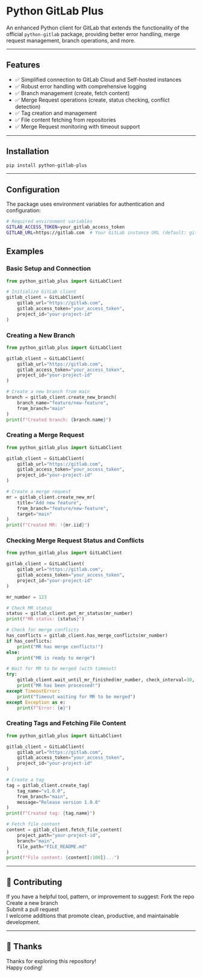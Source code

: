 # Python GitLab Plus
An enhanced Python client for GitLab that extends the functionality of the official `python-gitlab` package, providing better error handling, merge request management, branch operations, and more.

---

## Features
- ✅ Simplified connection to GitLab Cloud and Self-hosted instances
- ✅ Robust error handling with comprehensive logging
- ✅ Branch management (create, fetch content)
- ✅ Merge Request operations (create, status checking, conflict detection)
- ✅ Tag creation and management
- ✅ File content fetching from repositories
- ✅ Merge Request monitoring with timeout support

---

## Installation
```bash
pip install python-gitlab-plus
```

---

## Configuration
The package uses environment variables for authentication and configuration:

```bash
# Required environment variables
GITLAB_ACCESS_TOKEN=your_gitlab_access_token
GITLAB_URL=https://gitlab.com  # Your GitLab instance URL (default: gitlab.com)
```

## Examples

### Basic Setup and Connection
```python
from python_gitlab_plus import GitLabClient

# Initialize GitLab client
gitlab_client = GitLabClient(
    gitlab_url="https://gitlab.com",
    gitlab_access_token="your_access_token",
    project_id="your-project-id"
)
```

### Creating a New Branch
```python
from python_gitlab_plus import GitLabClient

gitlab_client = GitLabClient(
    gitlab_url="https://gitlab.com",
    gitlab_access_token="your_access_token",
    project_id="your-project-id"
)

# Create a new branch from main
branch = gitlab_client.create_new_branch(
    branch_name="feature/new-feature",
    from_branch="main"
)
print(f"Created branch: {branch.name}")
```

### Creating a Merge Request
```python
from python_gitlab_plus import GitLabClient

gitlab_client = GitLabClient(
    gitlab_url="https://gitlab.com",
    gitlab_access_token="your_access_token",
    project_id="your-project-id"
)

# Create a merge request
mr = gitlab_client.create_new_mr(
    title="Add new feature",
    from_branch="feature/new-feature",
    target="main"
)
print(f"Created MR: !{mr.iid}")
```

### Checking Merge Request Status and Conflicts
```python
from python_gitlab_plus import GitLabClient

gitlab_client = GitLabClient(
    gitlab_url="https://gitlab.com",
    gitlab_access_token="your_access_token",
    project_id="your-project-id"
)

mr_number = 123

# Check MR status
status = gitlab_client.get_mr_status(mr_number)
print(f"MR status: {status}")

# Check for merge conflicts
has_conflicts = gitlab_client.has_merge_conflicts(mr_number)
if has_conflicts:
    print("MR has merge conflicts!")
else:
    print("MR is ready to merge")

# Wait for MR to be merged (with timeout)
try:
    gitlab_client.wait_until_mr_finished(mr_number, check_interval=30, timeout=3600)
    print("MR has been processed!")
except TimeoutError:
    print("Timeout waiting for MR to be merged")
except Exception as e:
    print(f"Error: {e}")
```

### Creating Tags and Fetching File Content
```python
from python_gitlab_plus import GitLabClient

gitlab_client = GitLabClient(
    gitlab_url="https://gitlab.com",
    gitlab_access_token="your_access_token",
    project_id="your-project-id"
)

# Create a tag
tag = gitlab_client.create_tag(
    tag_name="v1.0.0",
    from_branch="main",
    message="Release version 1.0.0"
)
print(f"Created tag: {tag.name}")

# Fetch file content
content = gitlab_client.fetch_file_content(
    project_path="your-project-id",
    branch="main",
    file_path="FILE_README.md"
)
print(f"File content: {content[:100]}...")
```

---

## 🤝 Contributing
If you have a helpful tool, pattern, or improvement to suggest:
Fork the repo <br>
Create a new branch <br>
Submit a pull request <br>
I welcome additions that promote clean, productive, and maintainable development. <br>

---

## 🙏 Thanks
Thanks for exploring this repository! <br>
Happy coding! <br>
